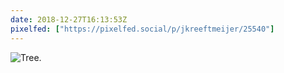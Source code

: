 ```yaml
---
date: 2018-12-27T16:13:53Z
pixelfed: ["https://pixelfed.social/p/jkreeftmeijer/25540"]
---
```

![Tree.](/media/IMG_0065.jpeg)
